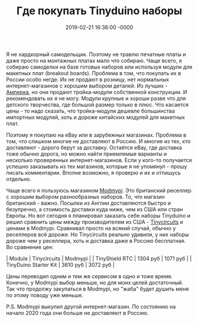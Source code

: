 ﻿---
title:  "Где покупать Tinyduino наборы"
date: 2019-02-21 16:36:00 -0000
categories: DIY Arduino
tags: DIY Arduino
---

Я не хардкорный самодельщик. Поэтому не травлю печатные платы и даже просто на монтажных платах мало что собираю. Чаще всего, я собираю самоделки на базе готовых наборов или используя модули для макетных плат (breakout boards). Проблема в том, что покупать их в России особо негде. Их не продают в розницу, нет нормальных интернет-магазинов с хорошим выбором деталей. Из лучших - [Амперка](http://amperka.ru/), но они продают тройка-модули собственной конструкции. И рекомендовать их я не могу. Модули крупные и хороши разве что для детского творчества, где большой размер только в плюс. Что касается цены - то надо сказать, что тройка-модули дешевле большинства импортных модулей, хоть и дороже китайских модулей для макетных плат.

Поэтому я покупаю на eBay или в зарубежных магазинах. Проблема в том, что слишком многие не доставляют в Россию. И многие из тех, кто доставляют - дорого берут за доставку. Остаётся eBay, где доставка тоже обычно дорога, но можно найти приемлемые варианты и несколько проверенных интернет-магазинов. Если у кого-то получается успешно заказывать из тех магазинов, которые я не упомянул - прошу писать комментарии. Вполне возможно, я проверю и их и отпишусь отдельно.

Чаще всего я пользуюсь магазином [Modmypi](https://www.modmypi.com/). Это британский реселлер с хорошим выбором разнообразных наборов. То, что магазин британский - важно. Посылки из Англии доставляются быстро и безупречно, а стоимость доставки куда ниже, чем из США или стран Европы. Но вот сегодня я планировал заказать себе наборы Tinyduino и решил сравнить цены между производителем из США - [Tinycircuits](https://tinycircuits.com/) и ценами в Modmypi. Сравнивал просто на всякий случай, обычно у реселлеров всё дороже. Но Tinycircuits реально удивили, у них наборы дороже чем у реселлера, хоть и доставка даже в Россию бесплатная. Во сравнение цен:

| Module 				| Tinycircuits 	| Modmypi 	|
| TinyShield RTC 		| 1304 руб 		| 1071 руб	|
| TinyDuino Starter Kit	| 3610 руб		| 3072 руб	|

Цены переводил одним и тем же сервисом в одно и тоже время. Конечно, у Modmypi выбор меньше, но для моих целей достаточный. Так что продолжу закупаться в Modmypi, но "жаба" будет душить меня по этому поводу уже меньше.

P.S. Modmypi выкупил другой интернет-магазин. По состоянию на начало 2020 года они больше не доставляют в Россию.